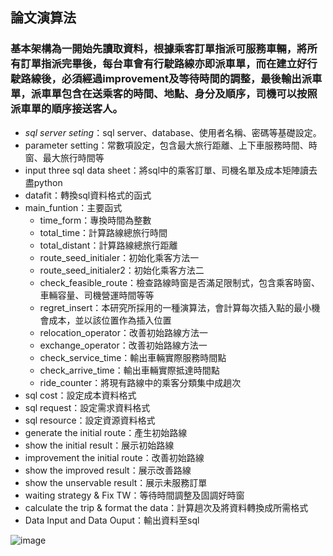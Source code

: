 ## 論文演算法
### 基本架構為一開始先讀取資料，根據乘客訂單指派可服務車輛，將所有訂單指派完畢後，每台車會有行駛路線亦即派車單，而在建立好行駛路線後，必須經過improvement及等待時間的調整，最後輸出派車單，派車單包含在送乘客的時間、地點、身分及順序，司機可以按照派車單的順序接送客人。

* *sql server seting*：sql server、database、使用者名稱、密碼等基礎設定。
* parameter setting：常數項設定，包含最大旅行距離、上下車服務時間、時窗、最大旅行時間等
* input three sql data sheet：將sql中的乘客訂單、司機名單及成本矩陣讀去盡python
* datafit：轉換sql資料格式的函式
* main_funtion：主要函式
  * time_form：專換時間為整數
  * total_time：計算路線總旅行時間
  * total_distant：計算路線總旅行距離
  * route_seed_initialer：初始化乘客方法一
  * route_seed_initialer2：初始化乘客方法二
  * check_feasible_route：檢查路線時窗是否滿足限制式，包含乘客時窗、車輛容量、司機營運時間等等
  * regret_insert：本研究所採用的一種演算法，會計算每次插入點的最小機會成本，並以該位置作為插入位置
  * relocation_operator：改善初始路線方法一
  * exchange_operator：改善初始路線方法一
  * check_service_time：輸出車輛實際服務時間點
  * check_arrive_time：輸出車輛實際抵達時間點
  * ride_counter：將現有路線中的乘客分類集中成趟次
* sql cost：設定成本資料格式
* sql request：設定需求資料格式
* sql resource：設定資源資料格式
* generate the initial route：產生初始路線
* show the initial result：展示初始路線
* improvement the initial route：改善初始路線
* show the improved result：展示改善路線
* show the unservable result：展示未服務訂單
* waiting strategy & Fix TW：等待時間調整及固調好時窗
* calculate the trip & format the data：計算趟次及將資料轉換成所需格式
* Data Input and Data Ouput：輸出資料至sql

![image](https://github.com/YangShihKuan/THI-VRP-thesis/blob/master/%E7%A8%8B%E5%BC%8F%E7%B5%90%E6%A7%8B.PNG)
